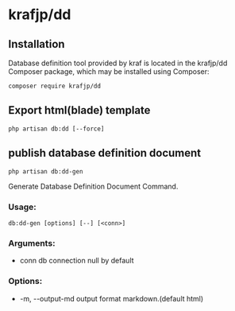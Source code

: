 # krafjp/dd

## Installation
Database definition tool provided by kraf is located in the krafjp/dd Composer  package, which may be installed using Composer:

```shell
composer require krafjp/dd
```


## Export html(blade) template
```shell
php artisan db:dd [--force]
```

## publish database definition document
```shell
php artisan db:dd-gen
```
Generate Database Definition Document Command.

### Usage:
```
db:dd-gen [options] [--] [<conn>]
```

### Arguments:
- conn                  db connection null by default
### Options:
- -m, --output-md       output format markdown.(default html)


